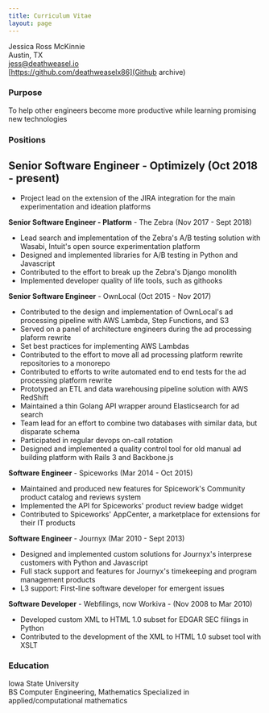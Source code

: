 ```yaml
---
title: Curriculum Vitae 
layout: page
---
```


Jessica Ross McKinnie  
Austin, TX   
[jess@deathweasel.io](jess@deathweasel.io)   
[https://github.com/deathweaselx86](Github archive)   

### Purpose
To help other engineers become more productive while learning promising new technologies

### Positions
**Senior Software Engineer** - Optimizely (Oct 2018 - present)  
- 
- Project lead on the extension of the JIRA integration for the main experimentation and ideation platforms

**Senior Software Engineer - Platform** - The Zebra (Nov 2017 - Sept 2018)
- Lead search and implementation of the Zebra's A/B testing solution with Wasabi, Intuit's open source
  experimentation platform
- Designed and implemented libraries for A/B testing in Python and Javascript
- Contributed to the effort to break up the Zebra's Django monolith
- Implemented developer quality of life tools, such as githooks

**Senior Software Engineer** - OwnLocal (Oct 2015 - Nov 2017)
- Contributed to the design and implementation of OwnLocal's ad processing pipeline with AWS Lambda, Step Functions,
  and S3
- Served on a panel of architecture engineers during the ad processing plaform rewrite
- Set best practices for implementing AWS Lambdas
- Contributed to the effort to move all ad processing platform rewrite repositories to a monorepo
- Contributed to efforts to write automated end to end tests for the ad processing platform rewrite
- Prototyped an ETL and data warehousing pipeline solution with AWS RedShift
- Maintained a thin Golang API wrapper around Elasticsearch for ad search
- Team lead for an effort to combine two databases with similar data, but disparate schema
- Participated in regular devops on-call rotation
- Designed and implemented a quality control tool for old manual ad building platform with Rails 3 and Backbone.js

**Software Engineer** - Spiceworks (Mar 2014 - Oct 2015)
- Maintained and produced new features for Spicework's Community product catalog and reviews system
- Implemented the API for Spiceworks' product review badge widget 
- Contributed to Spiceworks' AppCenter, a marketplace for extensions for their IT products

**Software Engineer** - Journyx (Mar 2010 - Sept 2013)
- Designed and implemented custom solutions for Journyx's interprese customers with Python and Javascript
- Full stack support and features for Journyx's timekeeping and program management products
- L3 support: First-line software developer for emergent issues

**Software Developer** - Webfilings, now Workiva - (Nov 2008 to Mar 2010)
- Developed custom XML to HTML 1.0 subset for EDGAR SEC filings in Python
- Contributed to the development of the XML to HTML 1.0 subset tool with XSLT

### Education
Iowa State University  
BS Computer Engineering, Mathematics 
Specialized in applied/computational mathematics
